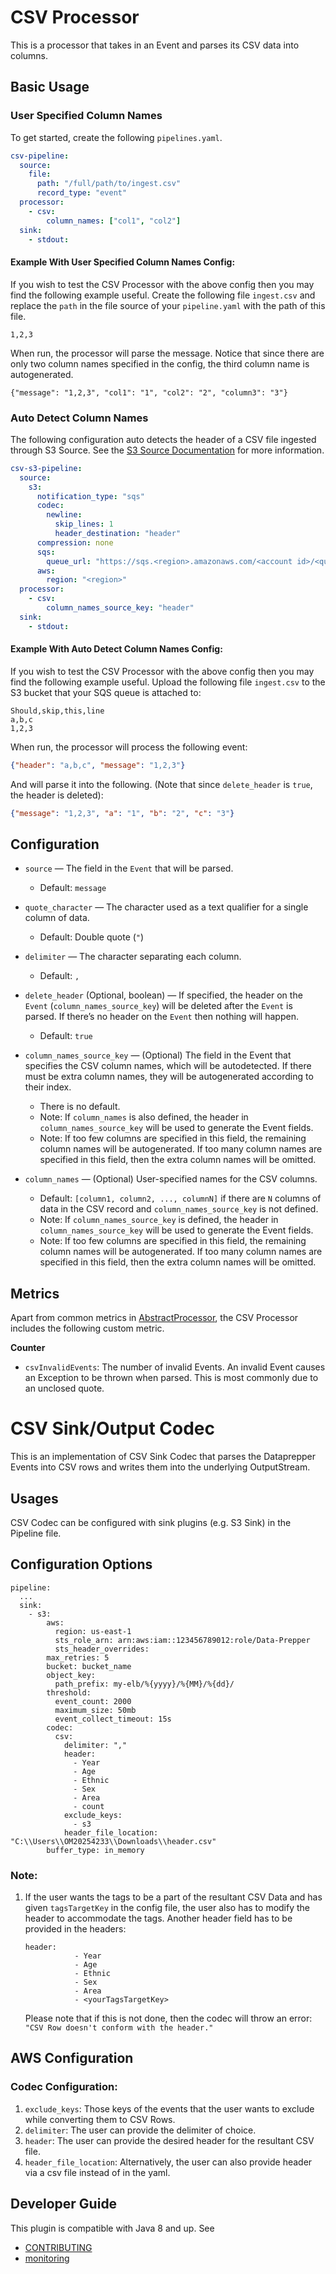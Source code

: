 # CSV Processor
This is a processor that takes in an Event and parses its CSV data into columns.
## Basic Usage
### User Specified Column Names
To get started, create the following `pipelines.yaml`.
```yaml
csv-pipeline:
  source:
    file:
      path: "/full/path/to/ingest.csv"
      record_type: "event"
  processor:
    - csv:
        column_names: ["col1", "col2"]
  sink:
    - stdout:
```
#### Example With User Specified Column Names Config:
If you wish to test the CSV Processor with the above config then you may find the following example useful. Create the following file `ingest.csv` and replace the `path` in the file source of your `pipeline.yaml` with the path of this file.
```
1,2,3
```

When run, the processor will parse the message. Notice that since there are only two column names specified in the config, the third column name is autogenerated.
```
{"message": "1,2,3", "col1": "1", "col2": "2", "column3": "3"}
```
### Auto Detect Column Names
The following configuration auto detects the header of a CSV file ingested through S3 Source. See the [S3 Source Documentation](https://github.com/opensearch-project/data-prepper/tree/main/data-prepper-plugins/s3-source) for more information.
```yaml
csv-s3-pipeline:
  source:
    s3:
      notification_type: "sqs"
      codec:
        newline:
          skip_lines: 1
          header_destination: "header"
      compression: none
      sqs:
        queue_url: "https://sqs.<region>.amazonaws.com/<account id>/<queue name>"
      aws:
        region: "<region>"
  processor:
    - csv:
        column_names_source_key: "header"
  sink:
    - stdout:
```
#### Example With Auto Detect Column Names Config:
If you wish to test the CSV Processor with the above config then you may find the following example useful. Upload the following file `ingest.csv` to the S3 bucket that your SQS queue is attached to:
```
Should,skip,this,line
a,b,c
1,2,3
```
When run, the processor will process the following event:
```json
{"header": "a,b,c", "message": "1,2,3"}
```
And will parse it into the following. (Note that since `delete_header` is `true`, the header is deleted):
```json
{"message": "1,2,3", "a": "1", "b": "2", "c": "3"}
```
## Configuration
* `source` — The field in the `Event` that will be parsed.
  * Default: `message`

* `quote_character` — The character used as a text qualifier for a single column of data.
  * Default: Double quote (`"`)

* `delimiter` — The character separating each column.
  * Default: `,`

* `delete_header` (Optional, boolean) — If specified, the header on the `Event` (`column_names_source_key`) will be deleted after the `Event` is parsed. If there’s no header on the `Event` then nothing will happen.
  * Default: `true`

* `column_names_source_key` — (Optional) The field in the Event that specifies the CSV column names, which will be autodetected. If there must be extra column names, they will be autogenerated according to their index.
  * There is no default.
  * Note: If `column_names` is also defined, the header in `column_names_source_key` will be used to generate the Event fields.
  * Note: If too few columns are specified in this field, the remaining column names will be autogenerated. If too many column names are specified in this field, then the extra column names will be omitted.

* `column_names` — (Optional) User-specified names for the CSV columns.
  * Default: `[column1, column2, ..., columnN]` if there are `N` columns of data in the CSV record and `column_names_source_key` is not defined.
  * Note: If `column_names_source_key` is defined, the header in `column_names_source_key` will be used to generate the Event fields.
  * Note: If too few columns are specified in this field, the remaining column names will be autogenerated. If too many column names are specified in this field, then the extra column names will be omitted.

## Metrics

Apart from common metrics in [AbstractProcessor](https://github.com/opensearch-project/data-prepper/blob/main/data-prepper-api/src/main/java/org/opensearch/dataprepper/model/processor/AbstractProcessor.java), the CSV Processor includes the following custom metric.

**Counter**

* `csvInvalidEvents`: The number of invalid Events. An invalid Event causes an Exception to be thrown when parsed. This is most commonly due to an unclosed quote. 

# CSV Sink/Output Codec

This is an implementation of CSV Sink Codec that parses the Dataprepper Events into CSV rows and writes them into the underlying OutputStream.

## Usages

CSV Codec can be configured with sink plugins (e.g. S3 Sink) in the Pipeline file.

## Configuration Options

```
pipeline:
  ...
  sink:
    - s3:
        aws:
          region: us-east-1
          sts_role_arn: arn:aws:iam::123456789012:role/Data-Prepper
          sts_header_overrides:
        max_retries: 5
        bucket: bucket_name
        object_key:
          path_prefix: my-elb/%{yyyy}/%{MM}/%{dd}/
        threshold:
          event_count: 2000
          maximum_size: 50mb
          event_collect_timeout: 15s
        codec:
          csv:
            delimiter: ","
            header:
              - Year
              - Age
              - Ethnic
              - Sex
              - Area
              - count
            exclude_keys:
              - s3
            header_file_location: "C:\\Users\\OM20254233\\Downloads\\header.csv"
        buffer_type: in_memory
```

### Note:

1) If the user wants the tags to be a part of the resultant CSV Data and has given `tagsTargetKey` in the config file, the user also has to modify the header to accommodate the tags. Another header field  has to be provided in the headers:

   ```
   header:
              - Year
              - Age
              - Ethnic
              - Sex
              - Area
              - <yourTagsTargetKey>
   ```
   Please note that if this is not done, then the codec will throw an error:
   `"CSV Row doesn't conform with the header."`

## AWS Configuration

### Codec Configuration:

1) `exclude_keys`: Those keys of the events that the user wants to exclude while converting them to CSV Rows.
2) `delimiter`: The user can provide the delimiter of choice.
3) `header`: The user can provide the desired header for the resultant CSV file.
4) `header_file_location`: Alternatively, the user can also provide header via a csv file instead of in the yaml.

## Developer Guide
This plugin is compatible with Java 8 and up. See
- [CONTRIBUTING](https://github.com/opensearch-project/data-prepper/blob/main/CONTRIBUTING.md)
- [monitoring](https://github.com/opensearch-project/data-prepper/blob/main/docs/monitoring.md)
